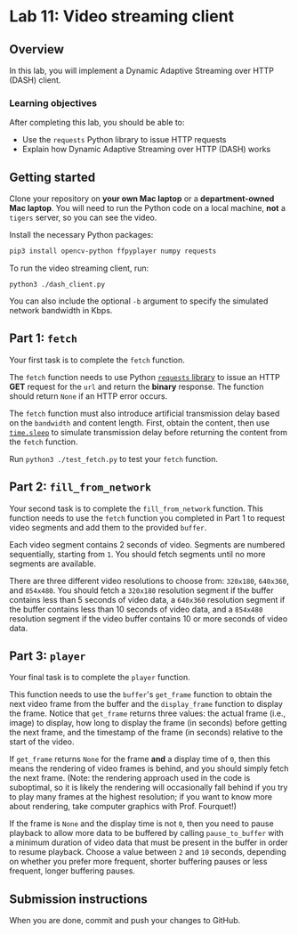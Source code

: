 # Lab 11: Video streaming client

## Overview
In this lab, you will implement a Dynamic Adaptive Streaming over HTTP (DASH) client. 

### Learning objectives
After completing this lab, you should be able to:
* Use the `requests` Python library to issue HTTP requests
* Explain how Dynamic Adaptive Streaming over HTTP (DASH) works

## Getting started
Clone your repository on **your own Mac laptop** or a **department-owned Mac laptop**. You will need to run the Python code on a local machine, **not** a `tigers` server, so you can see the video.

Install the necessary Python packages:
```bash
pip3 install opencv-python ffpyplayer numpy requests
```

To run the video streaming client, run:
```
python3 ./dash_client.py
```

You can also include the optional `-b` argument to specify the simulated network bandwidth in Kbps.

## Part 1: `fetch`
Your first task is to complete the `fetch` function. 

The `fetch` function needs to use Python [`requests` library](https://docs.python-requests.org/en/latest/) to issue an HTTP **GET** request for the `url` and return the **binary** response. The function should return `None` if an HTTP error occurs.

The `fetch` function must also introduce artificial transmission delay based on the `bandwidth` and content length. First, obtain the content, then use [`time.sleep`](https://docs.python.org/3/library/time.html#time.sleep) to simulate transmission delay before returning the content from the `fetch` function.

Run `python3 ./test_fetch.py` to test your `fetch` function.

## Part 2: `fill_from_network`
Your second task is to complete the `fill_from_network` function. This function needs to use the `fetch` function you completed in Part 1 to request video segments and add them to the provided `buffer`. 

Each video segment contains 2 seconds of video. Segments are numbered sequentially, starting from `1`. You should fetch segments until no more segments are available. 

There are three different video resolutions to choose from: `320x180`, `640x360`, and `854x480`. You should fetch a `320x180` resolution segment if the buffer contains less than 5 seconds of video data, a `640x360` resolution segment if the buffer contains less than 10 seconds of video data, and a `854x480` resolution segment if the video buffer contains 10 or more seconds of video data.

## Part 3: `player`
Your final task is to complete the `player` function. 

This function needs to use the `buffer`'s `get_frame` function to obtain the next video frame from the buffer and the `display_frame` function to display the frame. Notice that `get_frame` returns three values: the actual frame (i.e., image) to display, how long to display the frame (in seconds) before getting the next frame, and the timestamp of the frame (in seconds) relative to the start of the video. 

If `get_frame` returns `None` for the frame **and** a display time of `0`, then this means the rendering of video frames is behind, and you should simply fetch the next frame. (Note: the rendering approach used in the code is suboptimal, so it is likely the rendering will occasionally fall behind if you try to play many frames at the highest resolution; if you want to know more about rendering, take computer graphics with Prof. Fourquet!)

If the frame is `None` and the display time is not `0`, then you need to pause playback to allow more data to be buffered by calling `pause_to_buffer` with a minimum duration of video data that must be present in the buffer in order to resume playback. Choose a value between `2` and `10` seconds, depending on whether you prefer more frequent, shorter buffering pauses or less frequent, longer buffering pauses. 

## Submission instructions
When you are done, commit and push your changes to GitHub.
